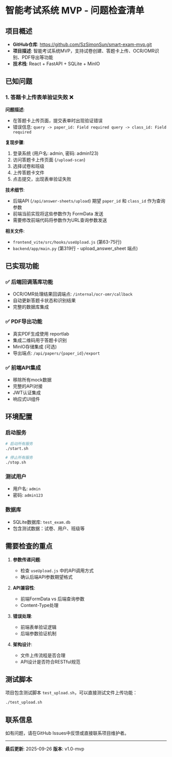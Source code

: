 # 智能考试系统 MVP - 问题检查清单

## 项目概述
- **GitHub仓库**: https://github.com/SzSimonSun/smart-exam-mvp.git
- **项目描述**: 智能考试系统MVP，支持试卷创建、答题卡上传、OCR/OMR识别、PDF导出等功能
- **技术栈**: React + FastAPI + SQLite + MinIO

## 已知问题

### 1. 答题卡上传表单验证失败 ❌
**问题描述**: 
- 在答题卡上传页面，提交表单时出现验证错误
- 错误信息: `query -> paper_id: Field required query -> class_id: Field required`

**复现步骤**:
1. 登录系统 (用户名: admin, 密码: admin123)
2. 访问答题卡上传页面 (`/upload-scan`)
3. 选择试卷和班级
4. 上传答题卡文件
5. 点击提交，出现表单验证失败

**技术细节**:
- 后端API (`/api/answer-sheets/upload`) 期望 `paper_id` 和 `class_id` 作为查询参数
- 前端当前实现将这些参数作为 FormData 发送
- 需要修改前端代码将参数作为URL查询参数发送

**相关文件**:
- `frontend_vite/src/hooks/useUpload.js` (第63-75行)
- `backend/app/main.py` (第319行 - upload_answer_sheet 端点)

## 已实现功能

### ✅ 后端回调落库功能
- OCR/OMR处理结果回调端点: `/internal/ocr-omr/callback`
- 自动更新答题卡状态和识别结果
- 完整的数据库集成

### ✅ PDF导出功能
- 真实PDF生成使用 reportlab
- 集成二维码用于答题卡识别
- MinIO存储集成 (可选)
- 导出端点: `/api/papers/{paper_id}/export`

### ✅ 前端API集成
- 移除所有mock数据
- 完整的API对接
- JWT认证集成
- 响应式UI组件

## 环境配置

### 启动服务
```bash
# 启动所有服务
./start.sh

# 停止所有服务  
./stop.sh
```

### 测试用户
- 用户名: `admin`
- 密码: `admin123`

### 数据库
- SQLite数据库: `test_exam.db`
- 包含测试数据：试卷、用户、班级等

## 需要检查的重点

1. **参数传递问题**: 
   - 检查 `useUpload.js` 中的API调用方式
   - 确认后端API参数期望格式

2. **API兼容性**:
   - 前端FormData vs 后端查询参数
   - Content-Type处理

3. **错误处理**:
   - 前端表单验证逻辑
   - 后端参数验证机制

4. **架构设计**:
   - 文件上传流程是否合理
   - API设计是否符合RESTful规范

## 测试脚本

项目包含测试脚本 `test_upload.sh`，可以直接测试文件上传功能：

```bash
./test_upload.sh
```

## 联系信息
如有问题，请在GitHub Issues中反馈或直接联系项目维护者。

---
**最后更新**: 2025-09-26
**版本**: v1.0-mvp